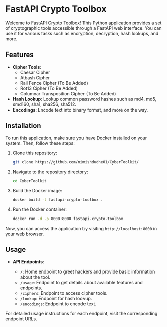 # FastAPI Crypto Toolbox
Welcome to FastAPI Crypto Toolbox! This Python application provides a set of cryptographic tools accessible through a FastAPI web interface. You can use it for various tasks such as encryption, decryption, hash lookups, and more.

## Features
- **Cipher Tools**:
  - Caesar Cipher
  - Atbash Cipher
  - Rail Fence Cipher (To Be Added)
  - Rot13 Cipher (To Be Added)
  - Columnar Transposition Cipher (To Be Added)
- **Hash Lookup**: Lookup common password hashes such as md4, md5, smd160, sha1, sha256, sha512.
- **Encodings**: Encode text into binary format, and more on the way.

## Installation
To run this application, make sure you have Docker installed on your system. Then, follow these steps:

1. Clone this repository:
   ```bash
   git clone https://github.com/nimishdudhe01/CyberToolkit/
   ```

2. Navigate to the repository directory:
   ```bash
   cd CyberToolkit
   ```

3. Build the Docker image:
   ```bash
   docker build -t fastapi-crypto-toolbox .
   ```

4. Run the Docker container:
   ```bash
   docker run -d -p 8000:8000 fastapi-crypto-toolbox
   ```

Now, you can access the application by visiting `http://localhost:8000` in your web browser.

## Usage
- **API Endpoints**:

  - `/`: Home endpoint to greet hackers and provide basic information about the tool.
  - `/usage`: Endpoint to get details about available features and endpoints.
  - `/ciphers`: Endpoint to access cipher tools.
  - `/lookup`: Endpoint for hash lookup.
  - `/encodings`: Endpoint to encode text.

For detailed usage instructions for each endpoint, visit the corresponding endpoint URLs.
